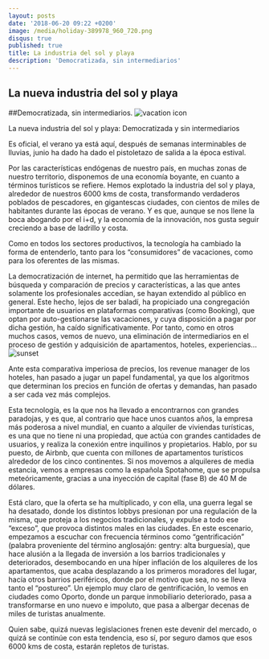 ```yaml
---
layout: posts
date: '2018-06-20 09:22 +0200'
image: /media/holiday-389978_960_720.png
disqus: true
published: true
title: La industria del sol y playa
description: 'Democratizada, sin intermediarios'
---
```

## La nueva industria del sol y playa
##Democratizada, sin intermediarios.
![vacation icon]({{site.baseurl}}/media/holiday-389978_960_720.png)



La nueva industria del sol y playa:
Democratizada y sin intermediarios
 
Es oficial, el verano ya está aquí, después de semanas interminables de lluvias, junio ha dado ha dado el pistoletazo de salida a la época estival.

Por las características endógenas de nuestro país, en muchas zonas de nuestro territorio, disponemos de una economía boyante, en cuanto a términos turísticos se refiere. Hemos explotado la industria del sol y playa, alrededor de nuestros 6000 kms de costa, transformando verdaderos poblados de pescadores, en gigantescas ciudades, con cientos de miles de habitantes durante las épocas de verano. 
Y es que, aunque se nos llene la boca abogando por el i+d, y la economía de la innovación, nos gusta seguir creciendo a base de ladrillo y costa.

Como en todos los sectores productivos, la tecnología ha cambiado la forma de entenderlo, tanto para los “consumidores” de vacaciones, como para los oferentes de las mismas.

La democratización de internet, ha permitido que las herramientas de búsqueda y comparación de precios y características, a las que antes solamente los profesionales accedían, se hayan extendido al público en general. Este hecho, lejos de ser baladí, ha propiciado una congregación importante de usuarios en plataformas comparativas (como Booking), que optan por auto-gestionarse las vacaciones, y cuya disposición a pagar por dicha gestión, ha caído significativamente. Por tanto, como en otros muchos casos, vemos de nuevo, una eliminación de intermediarios en el proceso de gestión y adquisición de apartamentos, hoteles, experiencias...
![sunset]({{site.baseurl}}/media/sunset-1599895_960_720.jpg)

Ante esta comparativa imperiosa de precios, los revenue manager de los hoteles, han pasado a jugar un papel fundamental, ya que los algoritmos que determinan los precios en función de ofertas y demandas, han pasado a ser cada vez más complejos.

Esta tecnología, es la que nos ha llevado a encontrarnos con grandes paradojas, y es que, al contrario que hace unos cuantos años, la empresa más poderosa a nivel mundial, en cuanto a alquiler de viviendas turísticas, es una que no tiene ni una propiedad, que actúa con grandes cantidades de usuarios, y realiza la conexión entre inquilinos y propietarios. Hablo, por su puesto, de Airbnb, que cuenta con millones de apartamentos turísticos alrededor de los cinco continentes.
Si nos movemos a alquileres de media estancia, vemos a empresas como la española Spotahome, que se propulsa meteóricamente, gracias a una inyección de capital (fase B) de 40 M de dólares.

Está claro, que la oferta se ha multiplicado, y con ella, una guerra legal se ha desatado, donde los distintos lobbys presionan por una regulación de la misma, que proteja a los negocios tradicionales, y expulse a todo ese “exceso”, que provoca distintos males en las ciudades. En este escenario, empezamos a escuchar con frecuencia términos como “gentrificación” (palabra proveniente del término anglosajón: gentry: alta burguesía), que hace alusión a la llegada de inversión a los barrios tradicionales y deteriorados, desembocando en una híper inflación de los alquileres de los apartamentos, que acaba desplazando a los primeros moradores del lugar, hacía otros barrios periféricos, donde por el motivo que sea, no se lleva tanto el “postureo”.
Un ejemplo muy claro de gentrificación, lo vemos en ciudades como Oporto, donde un parque inmobiliario deteriorado, pasa a transformarse en uno nuevo e impoluto, que pasa a albergar decenas de miles de turistas anualmente.

Quien sabe, quizá nuevas legislaciones frenen este devenir del mercado, o quizá se continúe con esta tendencia, eso sí, por seguro damos que esos 6000 kms de costa, estarán repletos de turistas.
